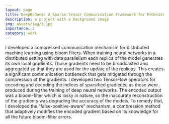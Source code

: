 ```yaml
---
layout: page
title: DeepReduce: A Sparse-tensor Communication Framework for Federated Deep Learning
description: a project with a background image
img: assets/img/3.jpg
importance: 2
category: work
---
```


I developed a compressed communication mechanism for distributed machine learning using bloom filters. When training neural networks in a distributed setting with data parallelism each replica of the model generates its own local gradients. Those gradients need to be broadcasted and aggregated so that they are used for the update of the replicas. This creates a significant communication bottleneck that gets mitigated through the compression of the gradients. I developed two TensorFlow operators for encoding and decoding the indices of sparsified gradients, as those were produced during the training of deep neural networks. The encoded output was a bloom-filter which is lossy in nature, so the inaccurate reconstruction of the gradients was degrading the accuracy of the models. To remedy that, I developed the “false-positive-aware” mechanism, a compression method that adaptively modifies the encoded gradient based on its knowledge for all the future bloom-filter errors.
